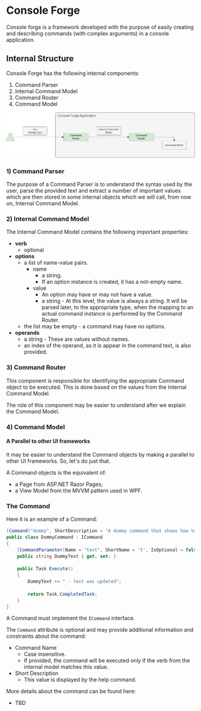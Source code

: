 # Console Forge

Console forge is a framework developed with the purpose of easily creating and describing commands (with complex arguments) in a console application.

## Internal Structure

Console Forge has the following internal components:

1) Command Parser
2) Internal Command Model
3) Command Router
4) Command Model

![Internal Structure](internal-structure.drawio.png)

### 1) Command Parser

The purpose of a Command Parser is to understand the syntax used by the user, parse the provided text and extract a number of important values which are then stored in some internal objects which we will call, from now on, Internal Command Model.

### 2) Internal Command Model

The Internal Command Model contains the following important properties:

- **verb**
  - optional
- **options**
  - a list of name-value pairs.
    - name
      - a string.
      - If an option instance is created, it has a not-empty name.
    - value
      - An option may have or may not have a value.
      - a string - At this level, the value is always a string. It will be parsed later, to the appropriate type, when the mapping to an actual command instance is performed by the Command Router.
  - the list may be empty - a command may have no options.
- **operands**
  - a string - These are values without names.
  - an index of the operand, as it is appear in the command text, is also provided.

### 3) Command Router

This component is responsible for identifying the appropriate Command object to be executed. This is done based on the values from the Internal Command Model.

The role of this component may be easier to understand after we explain the Command Model.

### 4) Command Model

#### A Parallel to other UI frameworks

It may be easier to understand the Command objects by making a parallel to other UI frameworks. So, let's do just that.

A Command objects is the equivalent of:

- a Page from ASP.NET Razor Pages;
- a View Model from the MVVM pattern used in WPF.

### The Command

Here it is an example of a Command:

```c#
[Command("dummy", ShortDescription = "A dummy command that shows how to use Commando.")]
public class DummyCommand : ICommand
{
    [CommandParameter(Name = "text", ShortName = 't', IsOptional = false)]
    public string DummyText { get; set; }

    public Task Execute()
    {
        DummyText += " - text was updated";

        return Task.CompletedTask;
    }
}
```

A Command must implement the `ICommand` interface.

The `Command` attribute is optional and may provide additional information and constraints about the command:

- Command Name
  - Case insensitive.
  - If provided, the command will be executed only if the verb from the internal model matches this value.
- Short Description
  - This value is displayed by the help command.

More details about the command can be found here:

- TBD